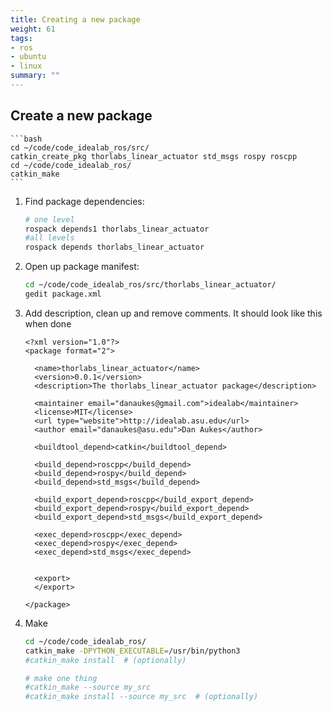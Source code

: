 ```yaml
---
title: Creating a new package
weight: 61
tags:
- ros
- ubuntu
- linux
summary: ""
---
```


## Create a new package

    ```bash
    cd ~/code/code_idealab_ros/src/
    catkin_create_pkg thorlabs_linear_actuator std_msgs rospy roscpp
    cd ~/code/code_idealab_ros/
    catkin_make
    ```

1. Find package dependencies:

    ```bash
    # one level
    rospack depends1 thorlabs_linear_actuator
    #all levels
    rospack depends thorlabs_linear_actuator
    ```

1. Open up package manifest:

    ```bash
    cd ~/code/code_idealab_ros/src/thorlabs_linear_actuator/
    gedit package.xml
    ```

1. Add description, clean up and remove comments.  It should look like this when done

    ```
    <?xml version="1.0"?>
    <package format="2">

      <name>thorlabs_linear_actuator</name>
      <version>0.0.1</version>
      <description>The thorlabs_linear_actuator package</description>

      <maintainer email="danaukes@gmail.com">idealab</maintainer>
      <license>MIT</license>
      <url type="website">http://idealab.asu.edu</url>
      <author email="danaukes@asu.edu">Dan Aukes</author>

      <buildtool_depend>catkin</buildtool_depend>

      <build_depend>roscpp</build_depend>
      <build_depend>rospy</build_depend>
      <build_depend>std_msgs</build_depend>

      <build_export_depend>roscpp</build_export_depend>
      <build_export_depend>rospy</build_export_depend>
      <build_export_depend>std_msgs</build_export_depend>

      <exec_depend>roscpp</exec_depend>
      <exec_depend>rospy</exec_depend>
      <exec_depend>std_msgs</exec_depend>


      <export>
      </export>

    </package>
    ```

1. Make

    ```bash
    cd ~/code/code_idealab_ros/
    catkin_make -DPYTHON_EXECUTABLE=/usr/bin/python3
    #catkin_make install  # (optionally)

    # make one thing
    #catkin_make --source my_src
    #catkin_make install --source my_src  # (optionally)
    ```
